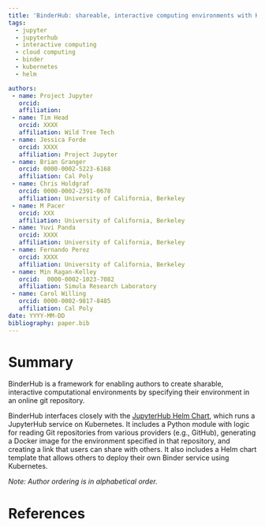 ```yaml
---
title: 'BinderHub: shareable, interactive computing environments with Kubernetes'
tags:
  - jupyter
  - jupyterhub
  - interactive computing
  - cloud computing
  - binder
  - kubernetes
  - helm

authors:
 - name: Project Jupyter
   orcid:
   affiliation:
 - name: Tim Head
   orcid: XXXX
   affiliation: Wild Tree Tech
 - name: Jessica Forde
   orcid: XXXX
   affiliation: Project Jupyter
 - name: Brian Granger
   orcid: 0000-0002-5223-6168
   affiliation: Cal Poly
 - name: Chris Holdgraf
   orcid: 0000-0002-2391-0678
   affiliation: University of California, Berkeley
 - name: M Pacer
   orcid: XXX
   affiliation: University of California, Berkeley
 - name: Yuvi Panda
   orcid: XXXX
   affiliation: University of California, Berkeley
 - name: Fernando Perez
   orcid: XXXX
   affiliation: University of California, Berkeley
 - name: Min Ragan-Kelley
   orcid:  0000-0002-1023-7082
   affiliation: Simula Research Laboratory
 - name: Carol Willing
   orcid: 0000-0002-9817-8485
   affiliation: Cal Poly
date: YYYY-MM-DD
bibliography: paper.bib
---
```


# Summary

BinderHub is a framework for enabling authors to create sharable, interactive
computational environments by specifying their environment in an online
git repository.

BinderHub interfaces closely with the [JupyterHub Helm Chart](https://github.com/jupyterhub/zero-to-jupyterhub-k8s),
which runs a JupyterHub service on Kubernetes. It includes a Python module
with logic for reading Git repositories from various providers (e.g., GitHub),
generating a Docker image for the environment specified in that repository,
and creating a link that users can share with others. It also includes a Helm
chart template that allows others to deploy their own Binder service using
Kubernetes.

_Note: Author ordering is in alphabetical order._

# References
